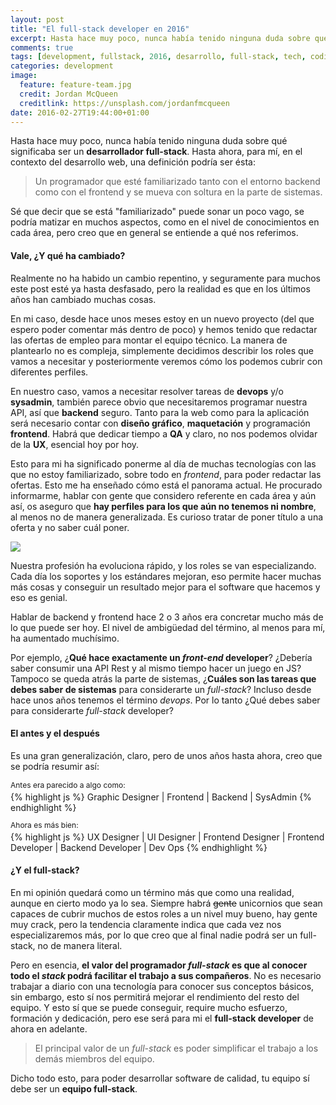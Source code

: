 ```yaml
---
layout: post
title: "El full-stack developer en 2016"
excerpt: Hasta hace muy poco, nunca había tenido ninguna duda sobre qué significaba ser un desarrollador full-stack. Hasta ahora, para mí, en el contexto del desarrollo web, una definición podría ser ésta
comments: true
tags: [development, fullstack, 2016, desarrollo, full-stack, tech, coding, roles]
categories: development
image:
  feature: feature-team.jpg
  credit: Jordan McQueen
  creditlink: https://unsplash.com/jordanfmcqueen
date: 2016-02-27T19:44:00+01:00
---
```


Hasta hace muy poco, nunca había tenido ninguna duda sobre qué significaba ser un **desarrollador full-stack**. Hasta ahora, para mí, en el contexto del desarrollo web, una definición podría ser ésta:

> Un programador que esté familiarizado tanto con el entorno backend como con el frontend y se mueva con soltura en la parte de sistemas.

Sé que decir que se está "familiarizado" puede sonar un poco vago, se podría matizar en muchos aspectos, como en el nivel de conocimientos en cada área, pero creo que en general se entiende a qué nos referimos.

#### Vale, ¿Y qué ha cambiado?

Realmente no ha habido un cambio repentino, y seguramente para muchos este post esté ya hasta desfasado, pero la realidad es que en los últimos años han cambiado muchas cosas.

En mi caso, desde hace unos meses estoy en un nuevo proyecto (del que espero poder comentar más dentro de poco) y hemos tenido que redactar las ofertas de empleo para montar el equipo técnico. La manera de plantearlo no es compleja, simplemente decidimos describir los roles que vamos a necesitar y posteriormente veremos cómo los podemos cubrir con diferentes perfiles.  

En nuestro caso, vamos a necesitar resolver tareas de **devops** y/o **sysadmin**, también parece obvio que necesitaremos programar nuestra API, así que **backend** seguro. Tanto para la web como para la aplicación será necesario contar con **diseño gráfico**, **maquetación** y programación **frontend**. Habrá que dedicar tiempo a **QA** y claro, no nos podemos olvidar de la **UX**, esencial hoy por hoy.

Esto para mi ha significado ponerme al día de muchas tecnologías con las que no estoy familiarizado, sobre todo en *frontend*, para poder redactar las ofertas. Esto me ha enseñado cómo está el panorama actual. He procurado informarme, hablar con gente que considero referente en cada área y aún así, os aseguro que **hay perfiles para los que aún no tenemos ni nombre**, al menos no de manera generalizada. Es curioso tratar de poner título a una oferta y no saber cuál poner.

![](/images/dogs.gif)


Nuestra profesión ha evoluciona rápido, y los roles se van especializando. Cada día los soportes y los estándares mejoran, eso permite hacer muchas más cosas y conseguir un resultado mejor para el software que hacemos y eso es genial.

Hablar de backend y frontend hace 2 o 3 años era concretar mucho más de lo que puede ser hoy. El nivel de ambigüedad del término, al menos para mí, ha aumentado muchísimo.

Por ejemplo, ¿**Qué hace exactamente un *front-end* developer**? ¿Debería saber consumir una API Rest y al mismo tiempo hacer un juego en JS? Tampoco se queda atrás la parte de sistemas, ¿**Cuáles son las tareas que debes saber de sistemas** para considerarte un *full-stack*? Incluso desde hace unos años tenemos el término *devops*. Por lo tanto ¿Qué debes saber para considerarte *full-stack* developer?


#### El antes y el después

Es una gran generalización, claro, pero de unos años hasta ahora, creo que se podría resumir así:

<p style="font-size: 12px; margin-bottom: 3px;">Antes era parecido a algo como:</p>  
{% highlight js %}
Graphic Designer
  |
Frontend
  |
Backend
  |	
SysAdmin
{% endhighlight %}

<p style="font-size: 12px; margin-bottom: 3px;">Ahora es más bien:</p>  
{% highlight js %}
UX Designer
  |
UI Designer
  |
Frontend Designer
  |
Frontend Developer
  |
Backend Developer
  |
Dev Ops
{% endhighlight %}


#### ¿Y el full-stack?

En mi opinión quedará como un término más que como una realidad, aunque en cierto modo ya lo sea. Siempre habrá <span style="text-decoration:line-through;">gente</span> unicornios que sean capaces de cubrir muchos de estos roles a un nivel muy bueno, hay gente muy crack, pero la tendencia claramente indica que cada vez nos especializaremos más, por lo que creo que al final nadie podrá ser un full-stack, no de manera literal.

Pero en esencia, **el valor del programador *full-stack* es que al conocer todo el *stack* podrá facilitar el trabajo a sus compañeros**. No es necesario trabajar a diario con una tecnología para conocer sus conceptos básicos, sin embargo, esto sí nos permitirá mejorar el rendimiento del resto del equipo. Y esto sí que se puede conseguir, require mucho esfuerzo, formación y dedicación, pero ese será para mi el **full-stack developer** de ahora en adelante.

> El principal valor de un *full-stack* es poder simplificar el trabajo a los demás miembros del equipo.


Dicho todo esto, para poder desarrollar software de calidad, tu equipo sí debe ser un **equipo full-stack**.




